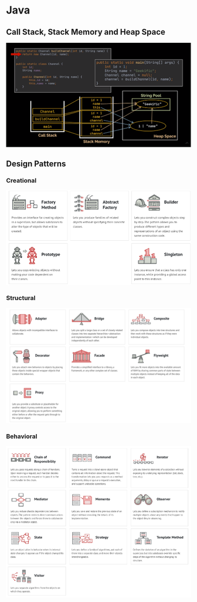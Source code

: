 # Java

## Call Stack, Stack Memory and Heap Space

![Callstack, Stack and Heap](./assets/callstack-stack-heap.png)

## Design Patterns 

### Creational

![Creational Design Patterns](./assets/design-patterns--creational.png)

### Structural

![Structural Design Patterns](./assets/design-patterns--structural.png)

### Behavioral 

![Behavioral Design Patterns](./assets/design-patterns--behavioral.png)

